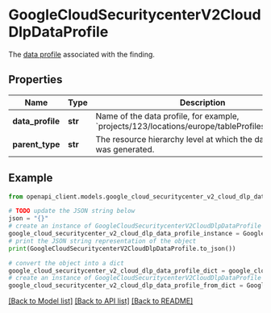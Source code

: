 # GoogleCloudSecuritycenterV2CloudDlpDataProfile

The [data profile](https://cloud.google.com/dlp/docs/data-profiles) associated with the finding.

## Properties

Name | Type | Description | Notes
------------ | ------------- | ------------- | -------------
**data_profile** | **str** | Name of the data profile, for example, &#x60;projects/123/locations/europe/tableProfiles/8383929&#x60;. | [optional] 
**parent_type** | **str** | The resource hierarchy level at which the data profile was generated. | [optional] 

## Example

```python
from openapi_client.models.google_cloud_securitycenter_v2_cloud_dlp_data_profile import GoogleCloudSecuritycenterV2CloudDlpDataProfile

# TODO update the JSON string below
json = "{}"
# create an instance of GoogleCloudSecuritycenterV2CloudDlpDataProfile from a JSON string
google_cloud_securitycenter_v2_cloud_dlp_data_profile_instance = GoogleCloudSecuritycenterV2CloudDlpDataProfile.from_json(json)
# print the JSON string representation of the object
print(GoogleCloudSecuritycenterV2CloudDlpDataProfile.to_json())

# convert the object into a dict
google_cloud_securitycenter_v2_cloud_dlp_data_profile_dict = google_cloud_securitycenter_v2_cloud_dlp_data_profile_instance.to_dict()
# create an instance of GoogleCloudSecuritycenterV2CloudDlpDataProfile from a dict
google_cloud_securitycenter_v2_cloud_dlp_data_profile_from_dict = GoogleCloudSecuritycenterV2CloudDlpDataProfile.from_dict(google_cloud_securitycenter_v2_cloud_dlp_data_profile_dict)
```
[[Back to Model list]](../README.md#documentation-for-models) [[Back to API list]](../README.md#documentation-for-api-endpoints) [[Back to README]](../README.md)


